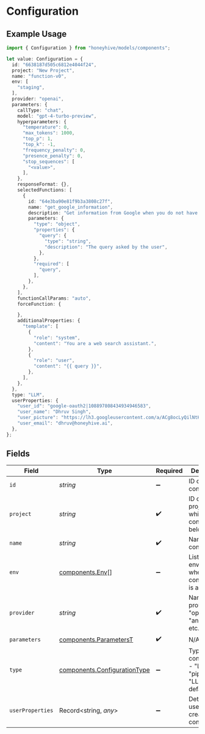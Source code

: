 # Configuration

## Example Usage

```typescript
import { Configuration } from "honeyhive/models/components";

let value: Configuration = {
  id: "6638187d505c6812e4044f24",
  project: "New Project",
  name: "function-v0",
  env: [
    "staging",
  ],
  provider: "openai",
  parameters: {
    callType: "chat",
    model: "gpt-4-turbo-preview",
    hyperparameters: {
      "temperature": 0,
      "max_tokens": 1000,
      "top_p": 1,
      "top_k": -1,
      "frequency_penalty": 0,
      "presence_penalty": 0,
      "stop_sequences": [
        "<value>",
      ],
    },
    responseFormat: {},
    selectedFunctions: [
      {
        id: "64e3ba90e81f9b3a3808c27f",
        name: "get_google_information",
        description: "Get information from Google when you do not have that information in your context",
        parameters: {
          "type": "object",
          "properties": {
            "query": {
              "type": "string",
              "description": "The query asked by the user",
            },
          },
          "required": [
            "query",
          ],
        },
      },
    ],
    functionCallParams: "auto",
    forceFunction: {

    },
    additionalProperties: {
      "template": [
        {
          "role": "system",
          "content": "You are a web search assistant.",
        },
        {
          "role": "user",
          "content": "{{ query }}",
        },
      ],
    },
  },
  type: "LLM",
  userProperties: {
    "user_id": "google-oauth2|108897808434934946583",
    "user_name": "Dhruv Singh",
    "user_picture": "https://lh3.googleusercontent.com/a/ACg8ocLyQilNtK9RIv4M0p-0FBSbxljBP0p5JabnStku1AQKtFSK=s96-c",
    "user_email": "dhruv@honeyhive.ai",
  },
};
```

## Fields

| Field                                                                        | Type                                                                         | Required                                                                     | Description                                                                  |
| ---------------------------------------------------------------------------- | ---------------------------------------------------------------------------- | ---------------------------------------------------------------------------- | ---------------------------------------------------------------------------- |
| `id`                                                                         | *string*                                                                     | :heavy_minus_sign:                                                           | ID of the configuration                                                      |
| `project`                                                                    | *string*                                                                     | :heavy_check_mark:                                                           | ID of the project to which this configuration belongs                        |
| `name`                                                                       | *string*                                                                     | :heavy_check_mark:                                                           | Name of the configuration                                                    |
| `env`                                                                        | [components.Env](../../models/components/env.md)[]                           | :heavy_minus_sign:                                                           | List of environments where the configuration is active                       |
| `provider`                                                                   | *string*                                                                     | :heavy_check_mark:                                                           | Name of the provider - "openai", "anthropic", etc.                           |
| `parameters`                                                                 | [components.ParametersT](../../models/components/parameterst.md)             | :heavy_check_mark:                                                           | N/A                                                                          |
| `type`                                                                       | [components.ConfigurationType](../../models/components/configurationtype.md) | :heavy_minus_sign:                                                           | Type of the configuration - "LLM" or "pipeline" - "LLM" by default           |
| `userProperties`                                                             | Record<string, *any*>                                                        | :heavy_minus_sign:                                                           | Details of user who created the configuration                                |
